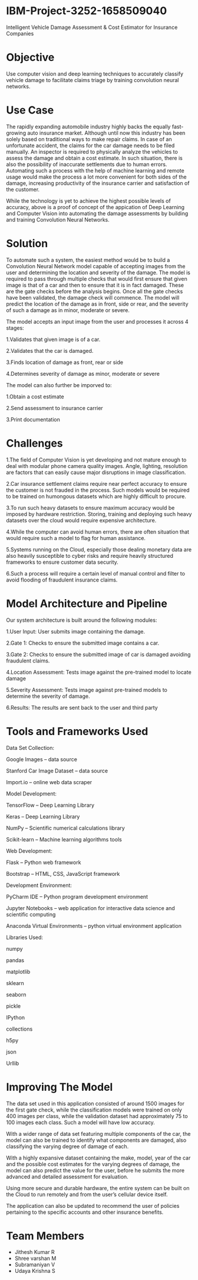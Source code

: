 # IBM-Project-3252-1658509040
Intelligent Vehicle Damage Assessment &amp; Cost Estimator for Insurance Companies

# Objective
Use computer vision and deep learning techniques to accurately classify vehicle damage to facilitate claims triage by training convolution neural networks.

# Use Case
The rapidly expanding automobile industry highly backs the equally fast-growing auto insurance market. Although until now this industry has been solely based on traditional ways to make repair claims. In case of an unfortunate accident, the claims for the car damage needs to be filed manually. An inspector is required to physically analyze the vehicles to assess the damage and obtain a cost estimate. In such situation, there is also the possibility of inaccurate settlements due to human errors. Automating such a process with the help of machine learning and remote usage would make the process a lot more convenient for both sides of the damage, increasing productivity of the insurance carrier and satisfaction of the customer.

While the technology is yet to achieve the highest possible levels of accuracy, above is a proof of concept of the appication of Deep Learning and Computer Vision into automating the damage assessments by building and training Convolution Neural Networks.

# Solution
To automate such a system, the easiest method would be to build a Convolution Neural Network model capable of accepting images from the user and determining the location and severity of the damage. The model is required to pass through multiple checks that would first ensure that given image is that of a car and then to ensure that it is in fact damaged. These are the gate checks before the analysis begins. Once all the gate checks have been validated, the damage check will commence. The model will predict the location of the damage as in front, side or rear, and the severity of such a damage as in minor, moderate or severe.

The model accepts an input image from the user and processes it across 4 stages:

1.Validates that given image is of a car.

2.Validates that the car is damaged.

3.Finds location of damage as front, rear or side

4.Determines severity of damage as minor, moderate or severe

The model can also further be imporved to:

1.Obtain a cost estimate

2.Send assessment to insurance carrier

3.Print documentation

# Challenges
1.The field of Computer Vision is yet developing and not mature enough to deal with modular phone camera quality images. Angle, lighting, resolution are factors that can easily cause major disruptions in image classification.

2.Car insurance settlement claims require near perfect accuracy to ensure the customer is not frauded in the process. Such models would be required to be trained on humongous datasets which are highly difficult to procure.

3.To run such heavy datasets to ensure maximum accuracy would be imposed by hardware restriction. Storing, training and deploying such heavy datasets over the cloud would require expensive architecture.

4.While the computer can avoid human errors, there are often situation that would require such a model to flag for human assistance.

5.Systems running on the Cloud, especially those dealing monetary data are also heavily susceptible to cyber risks and require heavily structured frameworks to ensure customer data security.

6.Such a process will require a certain level of manual control and filter to avoid flooding of fraudulent insurance claims.

# Model Architecture and Pipeline
Our system architecture is built around the following modules:

1.User Input: User submits image containing the damage.

2.Gate 1: Checks to ensure the submitted image contains a car.

3.Gate 2: Checks to ensure the submitted image of car is damaged avoiding fraudulent claims.

4.Location Assessment: Tests image against the pre-trained model to locate damage

5.Severity Assessment: Tests image against pre-trained models to determine the severity of damage.

6.Results: The results are sent back to the user and third party

# Tools and Frameworks Used
Data Set Collection:

Google Images – data source

Stanford Car Image Dataset – data source

Import.io – online web data scraper

Model Development:

TensorFlow – Deep Learning Library

Keras – Deep Learning Library

NumPy – Scientific numerical calculations library

Scikit-learn – Machine learning algorithms tools

Web Development:

Flask – Python web framework

Bootstrap – HTML, CSS, JavaScript framework

Development Environment:

PyCharm IDE – Python program development environment

Jupyter Notebooks – web application for interactive data science and scientific computing

Anaconda Virtual Environments – python virtual environment application

Libraries Used:

numpy

pandas

matplotlib

sklearn

seaborn

pickle

IPython

collections

h5py

json

Urllib

# Improving The Model
The data set used in this application consisted of around 1500 images for the first gate check, while the classification models were trained on only 400 images per class, while the validation dataset had approximately 75 to 100 images each class. Such a model will have low accuracy.

With a wider range of data set featuring multiple components of the car, the model can also be trained to identify what components are damaged, also classifying the varying degree of damage of each.

With a highly expansive dataset containing the make, model, year of the car and the possible cost estimates for the varying degrees of damage, the model can also predict the value for the user, before he submits the more advanced and detailed assessment for evaluation.

Using more secure and durable hardware, the entire system can be built on the Cloud to run remotely and from the user’s cellular device itself.

The application can also be updated to recommend the user of policies pertaining to the specific accounts and other insurance benefits.





# Team Members
- Jithesh Kumar R
- Shree varshan M
- Subramaniyan V
- Udaya Krishna S
